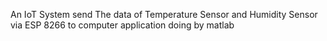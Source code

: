 An IoT System send The data of Temperature Sensor and Humidity Sensor via ESP 8266 to computer application doing by matlab
